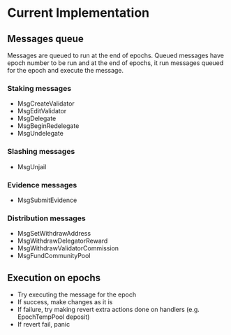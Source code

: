 <!--
order: 2
-->

# Current Implementation

## Messages queue

Messages are queued to run at the end of epochs.
Queued messages have epoch number to be run and at the end of epochs, it run messages queued for the epoch and execute the message.

### Staking messages
- MsgCreateValidator
- MsgEditValidator
- MsgDelegate
- MsgBeginRedelegate
- MsgUndelegate

### Slashing messages
- MsgUnjail

### Evidence messages
- MsgSubmitEvidence

### Distribution messages
- MsgSetWithdrawAddress
- MsgWithdrawDelegatorReward
- MsgWithdrawValidatorCommission
- MsgFundCommunityPool

## Execution on epochs
- Try executing the message for the epoch
- If success, make changes as it is
- If failure, try making revert extra actions done on handlers (e.g. EpochTempPool deposit)
- If revert fail, panic
